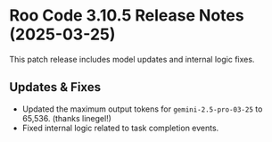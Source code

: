 # Roo Code 3.10.5 Release Notes (2025-03-25)

This patch release includes model updates and internal logic fixes.

## Updates & Fixes

*   Updated the maximum output tokens for `gemini-2.5-pro-03-25` to 65,536. (thanks linegel!)
*   Fixed internal logic related to task completion events.